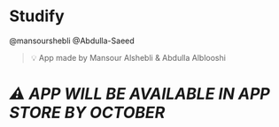 # Studify

@mansourshebli
@Abdulla-Saeed

>💡 App made by Mansour Alshebli & Abdulla Alblooshi

# _⚠️ APP WILL BE AVAILABLE IN APP STORE BY OCTOBER_


